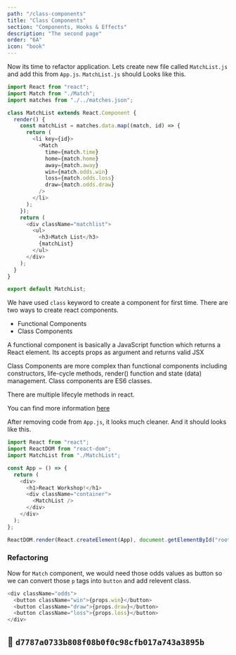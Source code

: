 ```yaml
---
path: "/class-components"
title: "Class Components"
section: "Components, Hooks & Effects"
description: "The second page"
order: "6A"
icon: "book"
---
```


Now its time to refactor application. Lets create new file called `MatchList.js` and add this from `App.js`. `MatchList.js` should Looks like this.

```js
import React from "react";
import Match from "./Match";
import matches from "./../matches.json";

class MatchList extends React.Component {
  render() {
    const matchList = matches.data.map((match, id) => {
      return (
        <li key={id}>
          <Match
            time={match.time}
            home={match.home}
            away={match.away}
            win={match.odds.win}
            loss={match.odds.loss}
            draw={match.odds.draw}
          />
        </li>
      );
    });
    return (
      <div className="matchlist">
        <ul>
          <h3>Match List</h3>
          {matchList}
        </ul>
      </div>
    );
  }
}

export default MatchList;
```

We have used `class` keyword to create a component for first time. There are two ways to create react components.

- Functional Components
- Class Components

A functional component is basically a JavaScript function which returns a React element. Its accepts props as argument and returns valid JSX

Class Components are more complex than functional components including constructors, life-cycle methods, render() function and state (data) management. Class components are ES6 classes.

There are multiple lifecyle methods in react.

You can find more information [here](https://projects.wojtekmaj.pl/react-lifecycle-methods-diagram/)

After removing code from `App.js`, it looks much cleaner. And it should looks like this.

```js
import React from "react";
import ReactDOM from "react-dom";
import MatchList from "./MatchList";

const App = () => {
  return (
    <div>
      <h1>React Workshop!</h1>
      <div className="container">
        <MatchList />
      </div>
    </div>
  );
};

ReactDOM.render(React.createElement(App), document.getElementById("root"));
```

### Refactoring

Now for `Match` component, we would need those odds values as button so we can convert those `p` tags into `button` and add relevent class.

```js
<div className="odds">
  <button className="win">{props.win}</button>
  <button className="draw">{props.draw}</button>
  <button className="loss">{props.loss}</button>
</div>
```

## 🌳 `d7787a0733b808f08b0f0c98cfb017a743a3895b`
